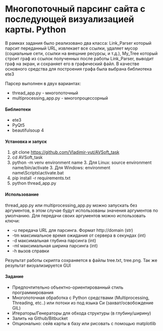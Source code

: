 # Многопоточный парсинг сайта с последующей визуализацией карты. Python

В рамках задания было реализовано два класса: Link_Parser который парсит переданный URL,
извлекает все ссылки, удаляет мусор (социальные сети, ссылки на внешние ресурсы,
и т.д.), My_Tree который строит граф из ссылок полученных после работы Link_Parser,
выводит граф на экран, и сохраняет его в графический файл.
В качестве основного средства для построения графа была выбрана библиотека ete3

Парсер выполнен в двух вариантах:
- thread_app.py - многопоточный
 - multiprocessing_app.py - многопроцессорный

#### Библиотеки
- ete3
- PyQt5
- beautifulsoup 4

#### Установка и запуск
1. git clone https://github.com/Vladimir-vut/AVSoft_task
2. cd AVSoft_task
3. python -m venv environment name
   3.  Для Linux: source environment name/bin/activate
   3.  Для Windows: environment name\Scripts\activate.bat
4. pip install -r requirements.txt
5. python thread_app.py

#### Использование
thread_app.py или multiprocessing_app.py можно запускать без аргументов, в этом случае будут использованы значения 
аргументов по умолчанию.
Для передачи своих аргументов можно использовать ключи:
- -u передача URL для парсинга. Формат http://domain   (str)
- -tm максимальное время ожидания от сервера в секундах   (int)
- -d максимальная глубина парсинга (int)
- -ml максимальная ширина парсинга (int)
- -h вызов справки 

Результат работы скрипта сохраняется в файлы tree.txt, tree.png.
Так же результат визуализируется GUI

#### Задание
- Предпочтительно объектно-ориентированный стиль программирования
- Многопоточная обработка с Python средствами (Multiprocessing, Threading, etc..) или потоки из под языка Си (захват/освобождение GIL)
- Итераторы/Генераторы для обхода структуры (в глубину/ширину)
- Залить на Github/Bitbucket
- Опционально: сейв карты в базу или рисовать с помощью matplotlib
